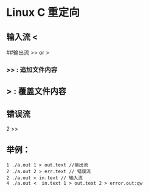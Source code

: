 # Linux C 重定向
## 输入流    <

##输出流    >> or >
### >> : 追加文件内容
## > : 覆盖文件内容

## 错误流
  2 >>

## 举例：
    1 ./a.out 1 > out.text //输出流
    2 ./a.out 2 > err.text // 错误流
    2 ./a.out < in.text // 输入流
    4 ./a.out <  in.text 1 > out.text 2 > error.out:qw
    

        






